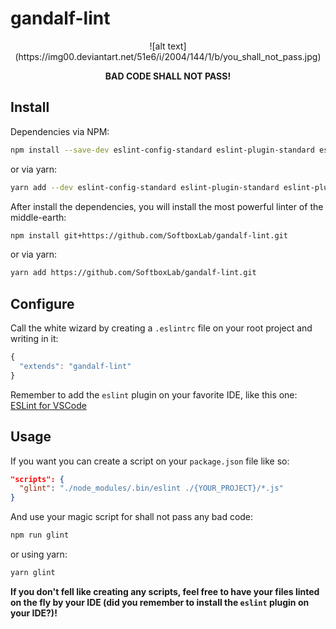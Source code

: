 # gandalf-lint
<center>
![alt text](https://img00.deviantart.net/51e6/i/2004/144/1/b/you_shall_not_pass.jpg)


**BAD CODE SHALL NOT PASS!**
</center>

## Install
Dependencies via NPM:
```bash
npm install --save-dev eslint-config-standard eslint-plugin-standard eslint-plugin-promise eslint-plugin-import eslint-plugin-node
```

or via yarn:
```bash
yarn add --dev eslint-config-standard eslint-plugin-standard eslint-plugin-promise eslint-plugin-import eslint-plugin-node
```

After install the dependencies, you will install the most powerful linter of the middle-earth:
```bash
npm install git+https://github.com/SoftboxLab/gandalf-lint.git
```

or via yarn:
```bash
yarn add https://github.com/SoftboxLab/gandalf-lint.git
```

## Configure
Call the white wizard by creating a `.eslintrc` file on your root project and writing in it:
```javascript
{
  "extends": "gandalf-lint"
}
```

Remember to add the `eslint` plugin on your favorite IDE, like this one: [ESLint for VSCode](https://marketplace.visualstudio.com/items?itemName=dbaeumer.vscode-eslint)

## Usage
If you want you can create a script on your `package.json` file like so:
```json
"scripts": {
  "glint": "./node_modules/.bin/eslint ./{YOUR_PROJECT}/*.js"
}
```

And use your magic script for shall not pass any bad code:
```bash
npm run glint
```

or using yarn:

```bash
yarn glint
```

**If you don't fell like creating any scripts, feel free to have your files linted on the fly by your IDE (did you remember to install the `eslint` plugin on your IDE?)!**

